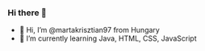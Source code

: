 ### Hi there 👋

<!--
**martakrisztian97/martakrisztian97** is a ✨ _special_ ✨ repository because its `README.md` (this file) appears on your GitHub profile.

Here are some ideas to get you started:
-->

- 👋 Hi, I’m @martakrisztian97 from Hungary
- 🌱 I’m currently learning Java, HTML, CSS, JavaScript
<!--- 🔭 I’m currently working on ...-->
<!--- 👯 I’m looking to collaborate on ...
- 🤔 I’m looking for help with ...
- 💬 Ask me about ...
- 📫 How to reach me: ...
- 😄 Pronouns: ...
- ⚡ Fun fact: ...
-->

